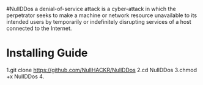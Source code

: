 #NullDDos
a denial-of-service attack is a cyber-attack in which the perpetrator seeks to make a machine or network resource unavailable to its intended users by temporarily or indefinitely disrupting services of a host connected to the Internet.
#
#
# Installing Guide
1.git clone https://github.com/NullHACKR/NullDDos
2.cd NullDDos
3.chmod +x NullDDos
4.
